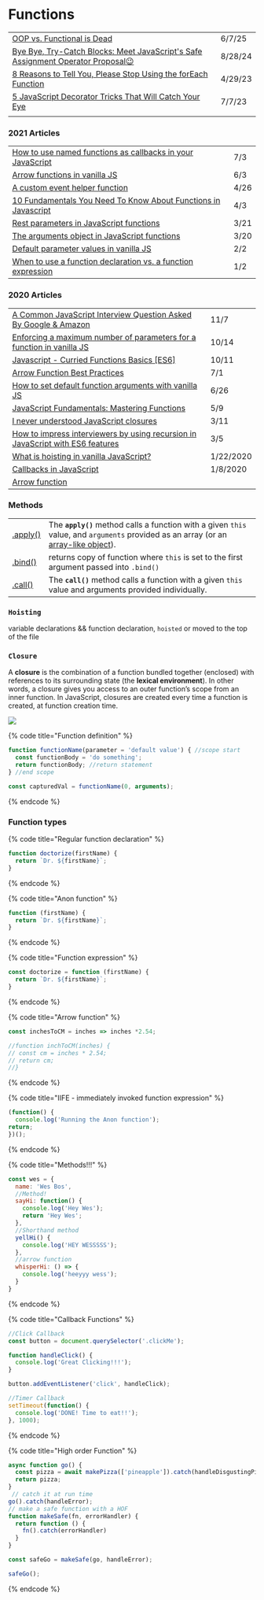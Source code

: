 # Functions

|                                                                                                                                                                                                         |         |
| ------------------------------------------------------------------------------------------------------------------------------------------------------------------------------------------------------- | ------- |
| [OOP vs. Functional is Dead](https://medium.com/@alexander.paul.gilbert/oop-vs-functional-is-dead-ff51a70c83ce)                                                                                         | 6/7/25  |
| [Bye Bye, Try-Catch Blocks: Meet JavaScript's Safe Assignment Operator Proposal😉](https://app.daily.dev/posts/bye-bye-try-catch-blocks-meet-javascript-s-safe-assignment-operator-proposal--fkyje8mxx) | 8/28/24 |
| [8 Reasons to Tell You, Please Stop Using the forEach Function](https://javascript.plainenglish.io/8-reasons-to-tell-you-please-stop-using-the-foreach-function-1b567f33fb91)                           | 4/29/23 |
| [5 JavaScript Decorator Tricks That Will Catch Your Eye](https://javascript.plainenglish.io/5-javascript-decorator-tricks-that-will-catch-your-eye-a31a717f5497)                                        | 7/7/23  |
|                                                                                                                                                                                                         |         |

### 2021 Articles

|                                                                                                                                                                             |      |
| --------------------------------------------------------------------------------------------------------------------------------------------------------------------------- | ---- |
| [How to use named functions as callbacks in your JavaScript](https://gomakethings.com/how-to-use-named-functions-as-callbacks-in-your-javascript/)                          | 7/3  |
| [Arrow functions in vanilla JS](https://gomakethings.com/arrow-functions-in-vanilla-js/)                                                                                    | 6/3  |
| [A custom event helper function](https://gomakethings.com/a-custom-event-helper-function/)                                                                                  | 4/26 |
| [10 Fundamentals You Need To Know About Functions in Javascript](https://betterprogramming.pub/10-fundamentals-you-need-to-know-about-functions-in-javascript-8e74579b7a9a) | 4/3  |
| [Rest parameters in JavaScript functions](https://gomakethings.com/rest-parameters-in-javascript-functions/)                                                                | 3/21 |
| [The arguments object in JavaScript functions](https://gomakethings.com/the-arguments-object-in-javascript-functions/)                                                      | 3/20 |
| [Default parameter values in vanilla JS](https://gomakethings.com/default-parameter-values-in-vanilla-js/)                                                                  | 2/2  |
| [When to use a function declaration vs. a function expression](https://medium.com/free-code-camp/when-to-use-a-function-declarations-vs-a-function-expression-70f15152a0a0) | 1/2  |

### 2020 Articles

|                                                                                                                                                                                                                 |           |
| --------------------------------------------------------------------------------------------------------------------------------------------------------------------------------------------------------------- | --------- |
| [A Common JavaScript Interview Question Asked By Google & Amazon](https://medium.com/javascript-in-plain-english/a-common-javascript-interview-question-asked-by-google-amazon-f18a260dabde)                    | 11/7      |
| [Enforcing a maximum number of parameters for a function in vanilla JS](https://gomakethings.com/enforcing-a-maximum-number-of-parameters-for-a-function-in-vanilla-js/)                                        | 10/14     |
| [Javascript - Curried Functions Basics \[ES6\]](https://medium.com/dev-genius/javascript-curried-functions-basics-es6-4831394841b6)                                                                             | 10/11     |
| [Arrow Function Best Practices](https://zellwk.com/blog/arrow-function-best-practices/?ck_subscriber_id=420572458)                                                                                              | 7/1       |
| [How to set default function arguments with vanilla JS](https://gomakethings.com/how-to-set-default-function-arguments-with-vanilla-js/?mc_cid=a7ea7d7fc6\&mc_eid=\[UNIQID])                                    | 6/26      |
| [JavaScript Fundamentals: Mastering Functions](https://itnext.io/javascript-fundamentals-mastering-functions-351594da10f5)                                                                                      | 5/9       |
| [I never understood JavaScript closures](http://pop.frontendweekly.co/ZZDFJ3?utm_campaign=Frontend%2BWeekly\&utm_medium=email\&utm_source=Frontend_Weekly_193)                                                  | 3/11      |
| [How to impress interviewers by using recursion in JavaScript with ES6 features](https://medium.com/free-code-camp/how-to-impress-interviewers-by-using-recursion-in-javascript-with-es6-features-a14c763110d7) | 3/5       |
| [What is hoisting in vanilla JavaScript?](https://gomakethings.com/what-is-hoisting-in-vanilla-javascript/?mc_cid=1303dffebc\&mc_eid=e9174ba77f)                                                                | 1/22/2020 |
| [Callbacks in JavaScript](https://zellwk.com/blog/callbacks/?ck_subscriber_id=420572458)                                                                                                                        | 1/8/2020  |
| [Arrow function](https://developer.mozilla.org/en-US/docs/Web/JavaScript/Reference/Functions/Arrow_functions)                                                                                                   |           |

### Methods

|                                                                                                             |                                                                                                                                                                                                                                                           |
| ----------------------------------------------------------------------------------------------------------- | --------------------------------------------------------------------------------------------------------------------------------------------------------------------------------------------------------------------------------------------------------- |
| [.apply()](https://developer.mozilla.org/en-US/docs/Web/JavaScript/Reference/Global_Objects/Function/apply) | The **`apply()`** method calls a function with a given `this` value, and `arguments` provided as an array (or an [array-like object](https://developer.mozilla.org/en-US/docs/Web/JavaScript/Guide/Indexed_collections#Working_with_array-like_objects)). |
| [.bind()](https://developer.mozilla.org/en-US/docs/Web/JavaScript/Reference/Global_Objects/Function/bind)   | returns copy of function where `this` is set to the first argument passed into `.bind()`                                                                                                                                                                  |
| [.call()](https://developer.mozilla.org/en-US/docs/Web/JavaScript/Reference/Global_Objects/Function/call)   | The **`call()`** method calls a function with a given `this` value and arguments provided individually.                                                                                                                                                   |

### `Hoisting`

variable declarations && function declaration, `hoisted` or moved to the top of the file

### `Closure`

A **closure** is the combination of a function bundled together (enclosed) with references to its surrounding state (the **lexical environment**). In other words, a closure gives you access to an outer function’s scope from an inner function. In JavaScript, closures are created every time a function is created, at function creation time.

![](../.gitbook/assets/screen-shot-2019-12-16-at-11.20.52-am.png)

{% code title="Function definition" %}
```javascript
function functionName(parameter = 'default value') { //scope start
  const functionBody = 'do something';
  return functionBody; //return statement
} //end scope

const capturedVal = functionName(0, arguments);
```
{% endcode %}

### Function types

{% code title="Regular function declaration" %}
```javascript
function doctorize(firstName) {
  return `Dr. ${firstName}`;
}
```
{% endcode %}

{% code title="Anon function" %}
```javascript
function (firstName) {
  return `Dr. ${firstName}`;
}
```
{% endcode %}

{% code title="Function expression" %}
```javascript
const doctorize = function (firstName) {
  return `Dr. ${firstName}`;
}
```
{% endcode %}

{% code title="Arrow function" %}
```javascript
const inchesToCM = inches => inches *2.54;

//function inchToCM(inches) {
// const cm = inches * 2.54;
// return cm;
//}
```
{% endcode %}

{% code title="IIFE - immediately invoked function expression" %}
```javascript
(function() {
  console.log('Running the Anon function');
return;
})();
```
{% endcode %}

{% code title="Methods!!!" %}
```javascript
const wes = {
  name: 'Wes Bos',
  //Method!
  sayHi: function() {
    console.log('Hey Wes');
    return 'Hey Wes';
  },
  //Shorthand method
  yellHi() {
    console.log('HEY WESSSSS');
  },
  //arrow function
  whisperHi: () => {
    console.log('heeyyy wess');
  }
}
```
{% endcode %}

{% code title="Callback Functions" %}
```javascript
//Click Callback
const button = document.querySelector('.clickMe');

function handleClick() {
  console.log('Great Clicking!!!');
}

button.addEventListener('click', handleClick);

//Timer Callback
setTimeout(function() {
  console.log('DONE! Time to eat!!');
}, 1000);
```
{% endcode %}

{% code title="High order Function" %}
```javascript
async function go() {
  const pizza = await makePizza(['pineapple']).catch(handleDisgustingPizza);
  return pizza;
}
 // catch it at run time
go().catch(handleError);
// make a safe function with a HOF
function makeSafe(fn, errorHandler) {
  return function () {
    fn().catch(errorHandler)
  }
}

const safeGo = makeSafe(go, handleError);

safeGo();
```
{% endcode %}
